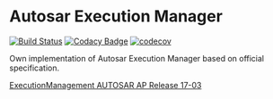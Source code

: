 # Autosar Execution Manager
[![Build Status](https://travis-ci.com/jzych/AutosarExecutionManager.svg?branch=master)](https://travis-ci.com/jzych/AutosarExecutionManager)
[![Codacy Badge](https://api.codacy.com/project/badge/Grade/61dc38475e0a4a379ae012553e0b51c4)](https://www.codacy.com/manual/jzych/AutosarExecutionManager?utm_source=github.com&amp;utm_medium=referral&amp;utm_content=jzych/AutosarExecutionManager&amp;utm_campaign=Badge_Grade)
[![codecov](https://codecov.io/gh/jzych/AutosarExecutionManager/branch/master/graph/badge.svg)](https://codecov.io/gh/jzych/AutosarExecutionManager)

Own implementation of Autosar Execution Manager based on official specification.

[ExecutionManagement AUTOSAR AP Release 17-03](https://www.autosar.org/fileadmin/user_upload/standards/adaptive/17-03/AUTOSAR_SWS_ExecutionManagement.pdf)

